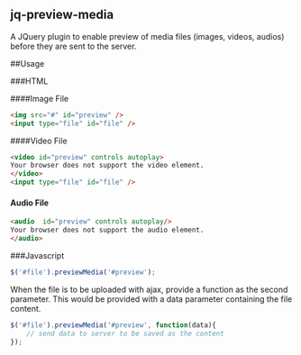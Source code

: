 ## jq-preview-media
A JQuery plugin to enable preview of media files (images, videos, audios) before they are sent to the server.

##Usage

###HTML

####Image File
```html
<img src="#" id="preview" />
<input type="file" id="file" />
```

####Video File
```html
<video id="preview" controls autoplay>
Your browser does not support the video element.
</video>
<input type="file" id="file" />
```

#### Audio File
```html
<audio  id="preview" controls autoplay/>
Your browser does not support the audio element.
</audio>
```

###Javascript
```javascript
$('#file').previewMedia('#preview');
```

When the file is to be uploaded with ajax, provide a function as the second parameter. This would be
 provided with a data parameter containing the file content.
```javascript
$('#file').previewMedia('#preview', function(data){
    // send data to server to be saved as the content
});
```

